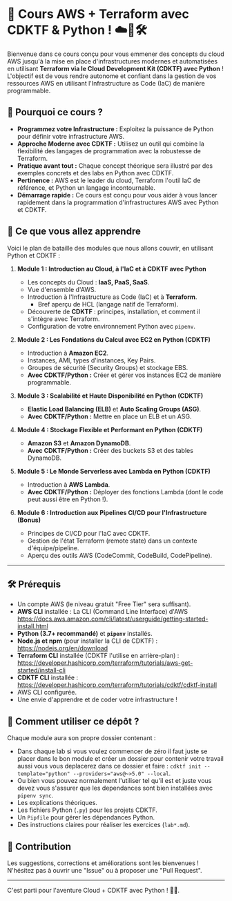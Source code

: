 # 🚀 Cours AWS + Terraform avec CDKTF & Python ! ☁️🐍🛠️

Bienvenue dans ce cours conçu pour vous emmener des concepts du cloud AWS jusqu'à la mise en place d'infrastructures modernes et automatisées en utilisant **Terraform via le Cloud Development Kit (CDKTF) avec Python** ! L'objectif est de vous rendre autonome et confiant dans la gestion de vos ressources AWS en utilisant l'Infrastructure as Code (IaC) de manière programmable.

## 🤔 Pourquoi ce cours ?

*   **Programmez votre Infrastructure :** Exploitez la puissance de Python pour définir votre infrastructure AWS.
*   **Approche Moderne avec CDKTF :** Utilisez un outil qui combine la flexibilité des langages de programmation avec la robustesse de Terraform.
*   **Pratique avant tout :** Chaque concept théorique sera illustré par des exemples concrets et des labs en Python avec CDKTF.
*   **Pertinence :** AWS est le leader du cloud, Terraform l'outil IaC de référence, et Python un langage incontournable.
*   **Démarrage rapide :** Ce cours est conçu pour vous aider à vous lancer rapidement dans la programmation d'infrastructures AWS avec Python et CDKTF.

## 🎯 Ce que vous allez apprendre

Voici le plan de bataille des modules que nous allons couvrir, en utilisant Python et CDKTF :

1.  **Module 1 : Introduction au Cloud, à l'IaC et à CDKTF avec Python**
    *   Les concepts du Cloud : **IaaS, PaaS, SaaS**.
    *   Vue d'ensemble d'AWS.
    *   Introduction à l'Infrastructure as Code (IaC) et à **Terraform**.
        *   Bref aperçu de HCL (langage natif de Terraform).
    *   Découverte de **CDKTF** : principes, installation, et comment il s'intègre avec Terraform.
    *   Configuration de votre environnement Python avec `pipenv`.

2.  **Module 2 : Les Fondations du Calcul avec EC2 en Python (CDKTF)**
    *   Introduction à **Amazon EC2**.
    *   Instances, AMI, types d'instances, Key Pairs.
    *   Groupes de sécurité (Security Groups) et stockage EBS.
    *   **Avec CDKTF/Python :** Créer et gérer vos instances EC2 de manière programmable.

3.  **Module 3 : Scalabilité et Haute Disponibilité en Python (CDKTF)**
    *   **Elastic Load Balancing (ELB)** et **Auto Scaling Groups (ASG)**.
    *   **Avec CDKTF/Python :** Mettre en place un ELB et un ASG.

4.  **Module 4 : Stockage Flexible et Performant en Python (CDKTF)**
    *   **Amazon S3** et **Amazon DynamoDB**.
    *   **Avec CDKTF/Python :** Créer des buckets S3 et des tables DynamoDB.

5.  **Module 5 : Le Monde Serverless avec Lambda en Python (CDKTF)**
    *   Introduction à **AWS Lambda**.
    *   **Avec CDKTF/Python :** Déployer des fonctions Lambda (dont le code peut aussi être en Python !).

6.  **Module 6 : Introduction aux Pipelines CI/CD pour l'Infrastructure (Bonus)**
    *   Principes de CI/CD pour l'IaC avec CDKTF.
    *   Gestion de l'état Terraform (remote state) dans un contexte d'équipe/pipeline.
    *   Aperçu des outils AWS (CodeCommit, CodeBuild, CodePipeline).

---

## 🛠️ Prérequis

*   Un compte AWS (le niveau gratuit "Free Tier" sera suffisant).
*   **AWS CLI** installée : La CLI (Command Line Interface) d'AWS https://docs.aws.amazon.com/cli/latest/userguide/getting-started-install.html
*   **Python (3.7+ recommandé)** et **`pipenv`** installés.
*   **Node.js et npm** (pour installer la CLI de CDKTF) : https://nodejs.org/en/download
*   **Terraform CLI** installée (CDKTF l'utilise en arrière-plan) : https://developer.hashicorp.com/terraform/tutorials/aws-get-started/install-cli
*   **CDKTF CLI** installée : https://developer.hashicorp.com/terraform/tutorials/cdktf/cdktf-install
*   AWS CLI configurée.
*   Une envie d'apprendre et de coder votre infrastructure !

## 📖 Comment utiliser ce dépôt ?

Chaque module aura son propre dossier contenant :
* Dans chaque lab si vous voulez commencer de zéro il faut juste se placer dans le bon module et créer un dossier pour contenir votre travail aussi vous vous deplacerez dans ce dossier et faire : `cdktf init --template="python" --providers="aws@~>5.0" --local`.
* Ou bien vous pouvez normalement l'utiliser tel qu'il est et juste vous devez vous s'assurer que les dependances sont bien installées avec `pipenv sync`.
*   Les explications théoriques.
*   Les fichiers Python (`.py`) pour les projets CDKTF.
*   Un `Pipfile` pour gérer les dépendances Python.
*   Des instructions claires pour réaliser les exercices (`lab*.md`).

## 🤝 Contribution

Les suggestions, corrections et améliorations sont les bienvenues ! N'hésitez pas à ouvrir une "Issue" ou à proposer une "Pull Request".

---

C'est parti pour l'aventure Cloud + CDKTF avec Python ! 🚀🐍.